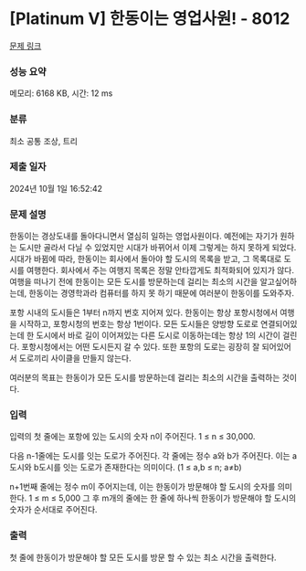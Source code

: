 # [Platinum V] 한동이는 영업사원! - 8012 

[문제 링크](https://www.acmicpc.net/problem/8012) 

### 성능 요약

메모리: 6168 KB, 시간: 12 ms

### 분류

최소 공통 조상, 트리

### 제출 일자

2024년 10월 1일 16:52:42

### 문제 설명

<p>한동이는 경상도내를 돌아다니면서 열심히 일하는 영업사원이다. 예전에는 자기가 원하는 도시만 골라서 다닐 수 있었지만 시대가 바뀌어서 이제 그렇게는 하지 못하게 되었다. 시대가 바뀜에 따라, 한동이는 회사에서 돌아야 할 도시의 목록을 받고, 그 목록대로 도시를 여행한다. 회사에서 주는 여행지 목록은 정말 안타깝게도 최적화되어 있지가 않다. 여행을 떠나기 전에 한동이는 모든 도시를 방문하는데 걸리는 최소의 시간을 알고싶어하는데, 한동이는 경영학과라 컴퓨터를 하지 못 하기 때문에 여러분이 한동이를 도와주자.</p>

<p>포항 시내의 도시들은 1부터 n까지 번호 지어져 있다. 한동이는 항상 포항시청에서 여행을 시작하고, 포항시청의 번호는 항상 1번이다. 모든 도시들은 양방향 도로로 연결되어있는데 한 도시에서 바로 길이 이어져있는 다른 도시로 이동하는데는 항상 1의 시간이 걸린다. 포항시청에서는 어떤 도시든지 갈 수 있다. 또한 포항의 도로는 굉장히 잘 되어있어서 도로끼리 사이클을 만들지 않는다.</p>

<p>여러분의 목표는 한동이가 모든 도시를 방문하는데 걸리는 최소의 시간을 출력하는 것이다.</p>

### 입력 

 <p>입력의 첫 줄에는 포항에 있는 도시의 숫자 n이 주어진다. 1 ≤ n ≤ 30,000. </p>

<p>다음 n-1줄에는 도시를 잇는 도로가 주어진다. 각 줄에는 정수 a와 b가 주어진다. 이는 a도시와 b도시를 잇는 도로가 존재한다는 의미이다. (1 ≤ a,b ≤ n; a≠b)</p>

<p>n+1번째 줄에는 정수 m이 주어지는데, 이는 한동이가 방문해야 할 도시의 숫자를 의미한다. 1 ≤ m ≤ 5,000 그 후 m개의 줄에는 한 줄에 하나씩 한동이가 방문해야 할 도시의 숫자가 순서대로 주어진다.</p>

### 출력 

 <p>첫 줄에 한동이가 방문해야 할 모든 도시를 방문 할 수 있는 최소 시간을 출력한다.</p>

